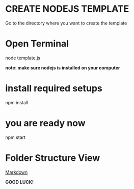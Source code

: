 # CREATE NODEJS TEMPLATE

Go to the directory where you want to create the template

# Open Terminal

node template.js

**note: make sure nodejs is installed on your computer**

# install required setups

npm install

# you are ready now

npm start

# Folder Structure View

[Markdown](https://i.hizliresim.com/5pm3531.png)

**GOOD LUCK!**



